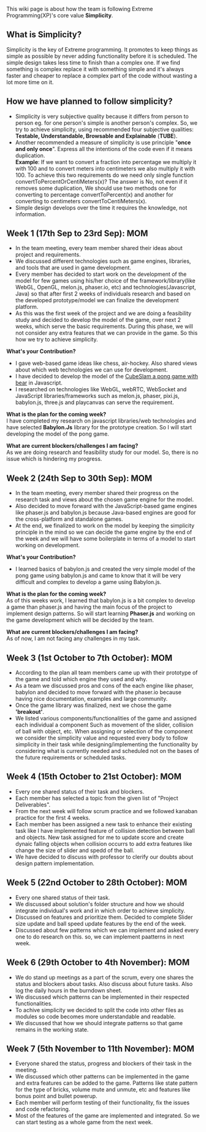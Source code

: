 This wiki page is about how the team is following Extreme Programming(XP)'s core value **Simplicity**.  
## What is Simplicity?  
Simplicity is the key of Extreme programming. It promotes to keep things as simple as possible by never adding functionality before it is scheduled. The simple design takes less time to finish than a complex one. If we find something is complex replace it with something simple and it's always faster and cheaper to replace a complex part of the code without wasting a lot more time on it.  
  
## How we have planned to follow simplicity?
* Simplicity is very subjective quality because it differs from person to person eg. for one person's simple is another person's complex. So, we try to achieve simplicity, using recommended four subjective qualities: **Testable, Understandable, Browsable and Explainable** (**TUBE**).   
* Another recommended a measure of simplicity is use principle "**once and only once**". Express all the intentions of the code even if it means duplication.  
**Example**: If we want to convert a fraction into percentage we multiply it with 100 and to convert meters into centimeters we also multiply it with 100. To achieve this two requirements do we need only single function convertToPercentOrCentiMeters(x)? The answer is No, not even if it removes some duplication, We should use two methods one for converting to percentage convertToPercent(x) and another for converting to centimeters convertToCentiMeters(x).  
* Simple design develops over the time it requires the knowledge, not information.

## Week 1 (17th Sep to 23rd Sep): MOM
* In the team meeting, every team member shared their ideas about project and requirements.
* We discussed different technologies such as game engines, libraries, and tools that are used in game development.
* Every member has decided to start work on the development of the model for few games using his/her choice of the framework/library(like WebGL, OpenGL, melon.js, phaser.io, etc) and technologies(Javascript, Java) so that after first 2 weeks of individuals research and based on the developed prototype/model we can finalize the development platform.
* As this was the first week of the project and we are doing a feasibility study and decided to develop the model of the game, over next 2 weeks, which serve the basic requirements. During this phase, we will not consider any extra features that we can provide in the game. So this how we try to achieve simplicity.

**What's your Contribution?**
* I gave web-based game ideas like chess, air-hockey. Also shared views about which web technologies we can use for development.
* I have decided to develop the model of the [CubeSlam a pong game with bear](http://www.cubeslam.com) in Javascript. 
* I researched on technologies like WebGL, webRTC, WebSocket and JavaScript libraries/frameworks such as melon.js, phaser, pixi.js, babylon.js, three.js and playcanvas can serve the requirement.   

**What is the plan for the coming week?**  
I have completed my research on javascript libraries/web technologies and have selected **Babylon.Js** library for the prototype creation. So I  will start developing the model of the pong game.  
  
**What are current blockers/challenges I am facing?**  
As we are doing research and feasibility study for our model. So, there is no issue which is hindering my progress.  

## Week 2 (24th Sep to 30th Sep): MOM
* In the team meeting, every member shared their progress on the research task and views about the chosen game engine for the model.
* Also decided to move forward with the JavaScript-based game engines like phaser.js and babylon.js because Java-based engines are good for the cross-platform and standalone games.
* At the end, we finalized to work on the model by keeping the simplicity principle in the mind so we can decide the game engine by the end of the week and we will have some boilerplate in terms of a model to start working on development.

**What's your Contribution?**  
* I learned basics of babylon.js and created the very simple model of the pong game using babylon.js and came to know that it will be very difficult and complex to develop a game using Babylon.js.


**What is the plan for the coming week?**  
As of this weeks work, I learned that babylon.js is a bit complex to develop a game than phaser.js and having the main focus of the project to implement design patterns. So will start learning **Phaser.js** and working on the game development which will be decided by the team.
  
**What are current blockers/challenges I am facing?**    
As of now, I am not facing any challenges in my task.

## Week 3 (1st October to 7th October): MOM
* According to the plan all team members came up with their prototype of the game and told which engine they used and why.  
* As a team we discussed pros and cons of the each engine like phaser, babylon and decided to move forward with the phaser.io   because having nice documentation, examples and large community.  
* Once the game library was finalized, next we chose the game **'breakout'**.  
* We listed various components/functionalities of the game and assigned each individual a component Such as movement of the slider, collision of ball with object, etc. When assigning or selection of the component we consider the simplicity value and requested every body to follow simplicity in their task while designing/implementing the functionality by considering what is currently needed and scheduled not on the bases of the future requirements or scheduled tasks.

## Week 4 (15th October to 21st October): MOM
* Every one shared status of their task and blockers.
* Each member has selected a topic from the given list of "Project Deliverables".
* From the next week will follow scrum practice and we followed kanaban practice for the first 4 weeks.
* Each member has been assigned a new task to enhance their existing task like I have implemented feature of collision detection between ball and objects. New task assigned for me to update score and create dynaic falling objects when collision occurrs to add extra features like change the size of slider and spedd of the ball.
* We have decided to discuss with professor to clerify our doubts about design pattern implementation.

## Week 5 (22nd October to 28th October): MOM
* Every one shared status of their task.
* We discussed about solution's folder structure and how we should integrate individual's work and in which order to achieve simplicity. 
* Discussed on features and prioritize them. Decided to complete Slider size update and ball speed update features by the end of the week.
* Discussed about few patterns which we can implement and asked every one to do research on this. so, we can implement paatterns in next week.


## Week 6 (29th October to 4th November): MOM
* We do stand up meetings as a part of the scrum, every one shares the status and blockers about tasks. Also discuss about future tasks. Also log the daily hours in the burndown sheet.
* We discussed which patterns can be implemented in their respected functionalities.
* To achive simplicity we decided to split the code into other files as modules so code becomes more understandable and readable. 
* We discussed that how we should integrate patterns so that game remains in the working state.

## Week 7 (5th November to 11th November): MOM
* Everyone shared the status, progress and blockers of their task in the meeting.
* We discussed which other patterns can be implemented in the game and extra features can be added to the game. Patterns like state pattern for the type of bricks, volume mute and unmute, etc and features like bonus point and bullet powerup.
* Each member will perform testing of their functionality, fix the issues and code refactoring.
* Most of the features of the game are implemented and integrated. So we can start testing as a whole game from the next week.
